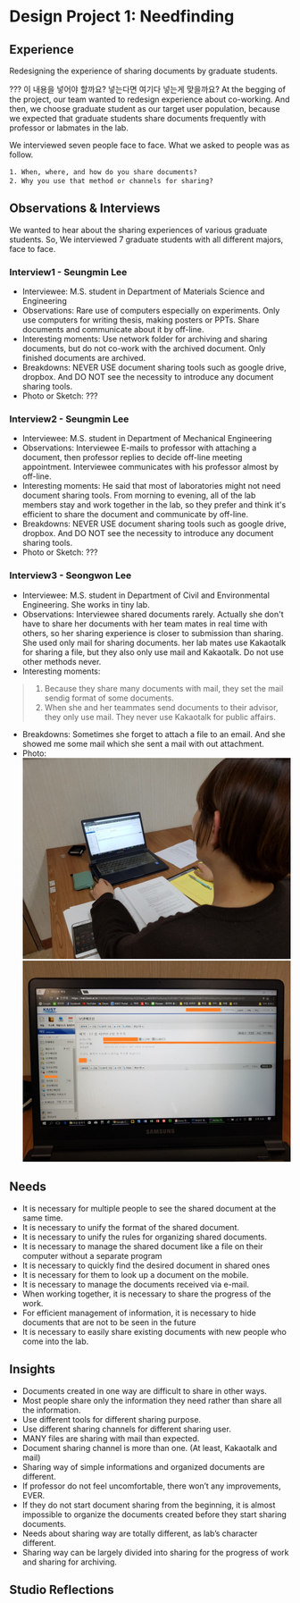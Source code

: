 # Design Project 1: Needfinding

## Experience 
Redesigning the experience of sharing documents by graduate students.

??? 이 내용을 넣어야 할까요? 넣는다면 여기다 넣는게 맞을까요?
At the begging of the project, our team wanted to redesign experience about co-working.
And then, we choose graduate student as our target user population, because we expected that graduate students share documents frequently with professor or labmates in the lab.

We interviewed seven people face to face.
What we asked to people was as follow.
``` 
1. When, where, and how do you share documents?
2. Why you use that method or channels for sharing?
```

## Observations & Interviews

We wanted to hear about the sharing experiences of various graduate students.
So, We interviewed 7 graduate students with all different majors, face to face.

### Interview1 - Seungmin Lee
- Interviewee: M.S. student in Department of Materials Science and Engineering
- Observations: Rare use of computers especially on experiments. Only use computers for writing thesis, making posters or PPTs. Share documents and communicate about it by off-line.
- Interesting moments: Use network folder for archiving and sharing documents, but do not co-work with the archived document. Only finished documents are archived.
- Breakdowns: NEVER USE document sharing tools such as google drive, dropbox. And DO NOT see the necessity to introduce any document sharing tools.
- Photo or Sketch: ???

### Interview2 - Seungmin Lee
- Interviewee: M.S. student in Department of Mechanical Engineering
- Observations: Interviewee E-mails to professor with attaching a document, then professor replies to decide off-line meeting appointment. Interviewee communicates with his professor almost by off-line.
- Interesting moments: He said that most of laboratories might not need document sharing tools. From morning to evening, all of the lab members stay and work together in the lab, so they prefer and think it's efficient to share the document and communicate by off-line.
- Breakdowns: NEVER USE document sharing tools such as google drive, dropbox. And DO NOT see the necessity to introduce any document sharing tools.
- Photo or Sketch: ???

### Interview3 - Seongwon Lee
- Interviewee: M.S. student in Department of Civil and Environmental Engineering. She works in tiny lab.
- Observations: Interviewee shared documents rarely. Actually she don't have to share her documents with her team mates in real time with others, so her sharing experience is closer to submission than sharing. She used only mail for sharing documents. her lab mates use Kakaotalk for sharing a file, but they also only use mail and Kakaotalk. Do not use other methods never. 
- Interesting moments:
>1. Because they share many documents with mail, they set the mail sendig format of some documents. 
>2. When she and her teammates send documents to their advisor, they only use mail. They never use Kakaotalk for public affairs.
- Breakdowns: Sometimes she forget to attach a file to an email. And she showed me some mail which she sent a mail with out attachment.
- Photo:
![interview of seongwon](/images/interviewee_seongwon.jpg 'Failed mail')
![interview of seongwon detail](./images/interviewee_seongwon2.jpg 'Detail of the failed mail')

## Needs
- It is necessary for multiple people to see the shared document at the same time. 
- It is necessary to unify the format of the shared document. 
- It is necessary to unify the rules for organizing shared documents.
- It is necessary to manage the shared document like a file on their computer without a separate program
- It is necessary to quickly find the desired document in shared ones
- It is necessary for them to look up a document on the mobile.
- It is necessary to manage the documents received via e-mail.
- When working together, it is necessary to share the progress of the work.
- For efficient management of information, it is necessary to hide documents that are not to be seen in the future
- It is necessary to easily share existing documents with new people who come into the lab.

## Insights
- Documents created in one way are difficult to share in other ways. 
- Most people share only the information they need rather than share all the information.
- Use different tools for different sharing purpose.
- Use different sharing channels for different sharing user.
- MANY files are sharing with mail than expected.
- Document sharing channel is more than one.  (At least, Kakaotalk and mail)
- Sharing way of simple informations and organized documents are different.
- If professor do not feel uncomfortable, there won’t any improvements, EVER.
- If they do not start document sharing from the beginning, it is almost impossible to organize the documents created before they start sharing documents.
- Needs about sharing way are totally different, as lab’s character different.
- Sharing way can be largely divided into sharing for the progress of work and sharing for archiving.



## Studio Reflections


